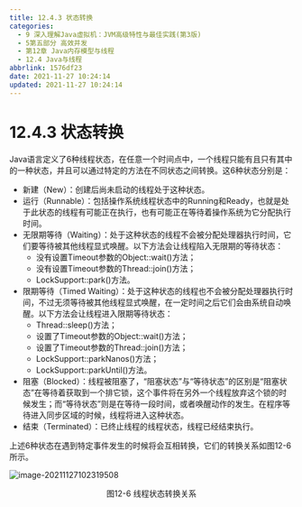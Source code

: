 ```yaml
---
title: 12.4.3 状态转换
categories:
  - 9 深入理解Java虛拟机：JVM高级特性与最佳实践(第3版)
  - 5第五部分 高效并发
  - 第12章 Java内存模型与线程
  - 12.4 Java与线程
abbrlink: 1576df23
date: 2021-11-27 10:24:14
updated: 2021-11-27 10:24:14
---
```

# 12.4.3 状态转换
Java语言定义了6种线程状态，在任意一个时间点中，一个线程只能有且只有其中的一种状态，并且可以通过特定的方法在不同状态之间转换。这6种状态分别是：

- 新建（New）：创建后尚未启动的线程处于这种状态。
- 运行（Runnable）：包括操作系统线程状态中的Running和Ready，也就是处于此状态的线程有可能正在执行，也有可能正在等待着操作系统为它分配执行时间。
- 无限期等待（Waiting）：处于这种状态的线程不会被分配处理器执行时间，它们要等待被其他线程显式唤醒。以下方法会让线程陷入无限期的等待状态：
  - 没有设置Timeout参数的Object::wait()方法； 
  - 没有设置Timeout参数的Thread::join()方法； 
  - LockSupport::park()方法。
- 限期等待（Timed Waiting）：处于这种状态的线程也不会被分配处理器执行时间，不过无须等待被其他线程显式唤醒，在一定时间之后它们会由系统自动唤醒。以下方法会让线程进入限期等待状态：
  - Thread::sleep()方法； 
  - 设置了Timeout参数的Object::wait()方法； 
  - 设置了Timeout参数的Thread::join()方法； 
  - LockSupport::parkNanos()方法； 
  - LockSupport::parkUntil()方法。
- 阻塞（Blocked）：线程被阻塞了，“阻塞状态”与“等待状态”的区别是“阻塞状态”在等待着获取到一个排它锁，这个事件将在另外一个线程放弃这个锁的时候发生；而“等待状态”则是在等待一段时间，或者唤醒动作的发生。在程序等待进入同步区域的时候，线程将进入这种状态。
- 结束（Terminated）：已终止线程的线程状态，线程已经结束执行。

上述6种状态在遇到特定事件发生的时候将会互相转换，它们的转换关系如图12-6所示。

![image-20211127102319508](https://gitee.com/XiaoLan223/images/raw/master/Blog/Sum/20211127102319.png)

<center>图12-6 线程状态转换关系</center>



